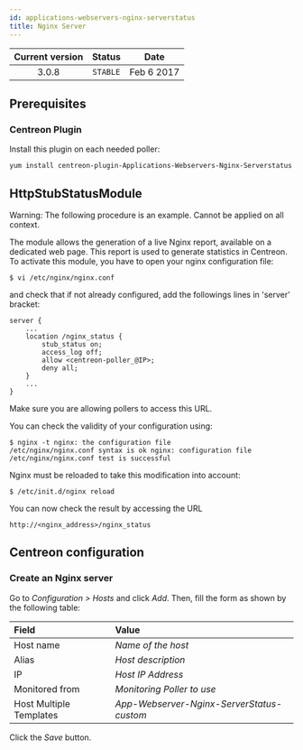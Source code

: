 ```yaml
---
id: applications-webservers-nginx-serverstatus
title: Nginx Server
---
```


| Current version | Status | Date |
| :-: | :-: | :-: |
| 3.0.8 | `STABLE` | Feb  6 2017 |

## Prerequisites

### Centreon Plugin

Install this plugin on each needed poller:

``` shell
yum install centreon-plugin-Applications-Webservers-Nginx-Serverstatus
```

## HttpStubStatusModule

Warning: The following procedure is an example. Cannot be applied on all context.

The module allows the generation of a live Nginx report, available on a dedicated web page. This report is used to
generate statistics in Centreon. To activate this module, you have to open your nginx configuration file:

    $ vi /etc/nginx/nginx.conf

and check that if not already configured, add the followings lines in 'server' bracket:

    server { 
        ... 
        location /nginx_status { 
            stub_status on; 
            access_log off;
            allow <centreon-poller_@IP>;
            deny all; 
        }
        ...
    }

Make sure you are allowing pollers to access this URL.

You can check the validity of your configuration using:

    $ nginx -t nginx: the configuration file
    /etc/nginx/nginx.conf syntax is ok nginx: configuration file
    /etc/nginx/nginx.conf test is successful

Nginx must be reloaded to take this modification into account:

    $ /etc/init.d/nginx reload

You can now check the result by accessing the URL

    http://<nginx_address>/nginx_status

## Centreon configuration

### Create an Nginx server

Go to *Configuration \> Hosts* and click *Add*. Then, fill the form as shown by the following table:

| Field                   | Value                                     |
| :---------------------- | :---------------------------------------- |
| Host name               | *Name of the host*                        |
| Alias                   | *Host description*                        |
| IP                      | *Host IP Address*                         |
| Monitored from          | *Monitoring Poller to use*                |
| Host Multiple Templates | *App-Webserver-Nginx-ServerStatus-custom* |

Click the *Save* button.


